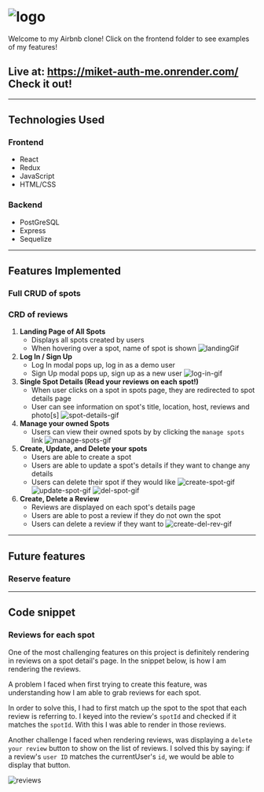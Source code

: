 # ![logo]
[logo]: ./assets//eartbnb%20logo.png

Welcome to my Airbnb clone!
Click on the frontend folder to see examples of my features!

## Live at: https://miket-auth-me.onrender.com/  Check it out!

<hr>

## **Technologies Used**
### **Frontend**
- React
- Redux
- JavaScript
- HTML/CSS
### **Backend**
- PostGreSQL
- Express
- Sequelize
<hr>

## Features Implemented
### **Full CRUD of spots**
### **CRD of reviews**

   [landing]: ../assets/landing.png
   [create-rev]: ../assets/create-review.png
   [create-spot]: ../assets/Create-spot.png
   [del-rev]: ../assets/delete-review.png
   [del-spot]: ../assets/delete-spot.png
   [log-in]: ../assets/log-in.png
   [manage-spots]: ../assets/manage-spots.png
   [sign-up]: ../assets/sign-up.png
   [spot-details]: ../assets/spot-details.png
   [update-spot]: ../assets/Update-spot.png

   [landingGif]: /assets/earthBnBGifs/earthBnB_spotsDemo.gif
   [create-spot-Gif]: /assets/earthBnBGifs/earthBnB_createSpotDemo.gif
   [create-del-rev-gif]: /assets/earthBnBGifs/earthBnB_crudReviewsDemo.gif
   [del-spot-gif]: /assets/earthBnBGifs/earthBnB_deleteSpotDemo.gif
   [log-in-gif]: /assets/earthBnBGifs/earthBnB_logInDemoUser.gif
   [manage-spots-gif]: /assets/earthBnBGifs/earthBnB_manageSpotsPage.gif
   [spot-details-gif]: /assets/earthBnBGifs/earthBnB_spotDetails.gif
   [update-spot-gif]: /assets/earthBnBGifs/earthBnB_updateSpotDemo.gif

1. **Landing Page of All Spots**
   - Displays all spots created by users
   - When hovering over a spot, name of spot is shown
   ![landingGif]
2. **Log In / Sign Up**
   - Log In modal pops up, log in as a demo user
   - Sign Up modal pops up, sign up as a new user
   ![log-in-gif]
3. **Single Spot Details (Read your reviews on each spot!)**
   - When user clicks on a spot in spots page, they are redirected to spot details page
   - User can see information on spot's title, location, host, reviews and photo[s]
   ![spot-details-gif]
4. **Manage your owned Spots**
   - Users can view their owned spots by by clicking the `manage spots` link
   ![manage-spots-gif]
5. **Create, Update, and Delete your spots**
   - Users are able to create a spot
   - Users are able to update a spot's details if they want to change any details
   - Users can delete their spot if they would like
   ![create-spot-gif] ![update-spot-gif] ![del-spot-gif]
6. **Create, Delete a Review**
   - Reviews are displayed on each spot's details page
   - Users are able to post a review if they do not own the spot
   - Users can delete a review if they want to
   ![create-del-rev-gif]

<hr>

## Future features
### **Reserve feature**

<hr>

## Code snippet
### **Reviews for each spot**
One of the most challenging features on this project is definitely rendering in reviews on a spot detail's page. In the snippet below, is how I am rendering the reviews.

A problem I faced when first trying to create this feature, was understanding how I am able to grab reviews for each spot.

In order to solve this, I had to first match up the spot to the spot that each review is referring to. I keyed into the review's `spotId` and checked if it matches the `spotId`. With this I was able to render in those reviews.

Another challenge I faced when rendering reviews, was displaying a `delete your review` button to show on the list of reviews. I solved this by saying: if a review's `user ID` matches the currentUser's `id`, we would be able to display that button.

![reviews](assets/earthbnb_code.png)
